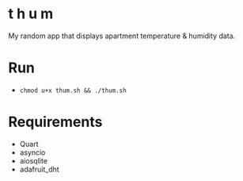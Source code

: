 # t h u m
My random app that displays apartment temperature & humidity data.

# Run
- `chmod u+x thum.sh && ./thum.sh`

# Requirements
- Quart
- asyncio
- aiosqlite
- adafruit_dht
